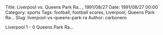 Title: Liverpool vs. Queens Park Ra…, 1991/08/27
Date: 1991/08/27 00:00
Category: sports
Tags: football, football scores, Liverpool, Queens Park Ra…
Slug: liverpool-vs-queens-park-ra
Author: carbonero


Liverpool 1 - 0 Queens Park Ra…
